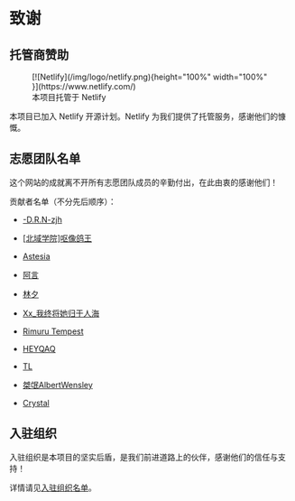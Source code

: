 # 致谢

## 托管商赞助

<figure markdown>
  [![Netlify](/img/logo/netlify.png){height="100%" width="100%" }](https://www.netlify.com/)
  <figcaption>本项目托管于 Netlify</figcaption>
</figure>

本项目已加入 Netlify 开源计划。Netlify 为我们提供了托管服务，感谢他们的慷慨。

## 志愿团队名单

这个网站的成就离不开所有志愿团队成员的辛勤付出，在此由衷的感谢他们！

贡献者名单（不分先后顺序）：

- [-D.R.N-zjh](https://steamcommunity.com/profiles/76561198847227244)

- [[北域学院]呕像鸽王](https://steamcommunity.com/profiles/76561199255759727)

- [Astesia](https://steamcommunity.com/profiles/76561199119948140)

- [阿言](https://steamcommunity.com/profiles/76561199086078223)

- [林夕](https://steamcommunity.com/profiles/76561198418714701/)

- [Xx_我终将她归于人海](https://steamcommunity.com/profiles/76561198978767329)

- [Rimuru Tempest](https://steamcommunity.com/profiles/76561198957342664)

- [HEYQAQ](https://steamcommunity.com/profiles/76561198844469021)

- [TL](https://steamcommunity.com/profiles/76561199251306583)

- [桀氓AlbertWensley](https://steamcommunity.com/profiles/76561198868697161)

- [Crystal](https://steamcommunity.com/profiles/76561198324014856/)

## 入驻组织

入驻组织是本项目的坚实后盾，是我们前进道路上的伙伴，感谢他们的信任与支持！

详情请见[入驻组织名单](../Union/)。